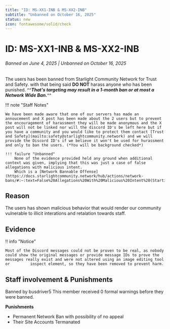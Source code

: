 ```yaml
---
title: "ID: MS-XX1-INB & MS-XX2-INB"
subtitle: "Unbanned on October 16, 2025"
status: new
icon: fontawesome/solid/check
---
```


# ID: MS-XX1-INB & MS-XX2-INB
<h6>Banned on June 4, 2025 | Unbanned on October 16, 2025</h6>

The users has been banned from Starlight Community Network for Trust and Safety. with that being said **DO NOT** harass anyone who has been punished. ^^***That's targeting may result in a 1-month ban or at most a Network Wide Ban.***^^

!!! note "Staff Notes"

    We have been made aware that one of our servers has made an annoucement and X post has been made about the 2 users but to prevent the encouragement of harassment they will be made anonymous and the X post will not be linked nor will the discord ID's be left here but if you have a community and you would like to protect them contact [Trust and Safety](mailto:safety@starlightcommunity.network) and we will provide the Discord ID's if we believe it won't be used for hurassment and only to ban the users. (*You will be background checked*)
    
    !!! failure "Unbanned"
        None of the evidence provided held any ground when additional context was given, implying that this was just a case of false allegations with malicious intent. 
        Which is a [Network Bannable Offense](https://docs.starlightcommunity.network/hub/actions/network-bans/#:~:text=False%20Allegations%20With%20Malicious%20Intent%20(Starting/Aiding))



## Reason
The users has shown malicious behavior that would render our community vulnerable to illicit interations and retalation towards staff. 

## Evidence

!! info "Notice"

    Most of the Discord messages could not be proven to be real, as nobody could show the original messages or provide message IDs to prove the messages really exist and were not altered using an image editing tool or         inspect element, so they have been removed to prevent harm.


## Staff involvement & Punishments 

Banned by busdriver5 This member received 0 formal warnings before they were banned.

**Punishments**

* Permanent Network Ban with possibility of no appeal
* Their Site Accounts Termanated 
